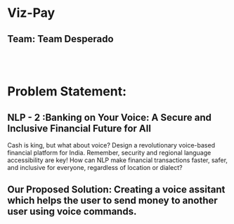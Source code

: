 # Viz-Pay
## Team: Team Desperado

<br> 

<br> 

# Problem Statement: 
## NLP - 2 :Banking on Your Voice: A Secure and Inclusive Financial Future for All

Cash is king, but what about voice? Design a revolutionary voice-based financial platform for India.  Remember, security and regional language accessibility are key! How can NLP make financial transactions faster, safer, and inclusive for everyone, regardless of location or dialect? 
 
## Our Proposed Solution: Creating a voice assitant which helps the user to send money to another user using voice commands. 

